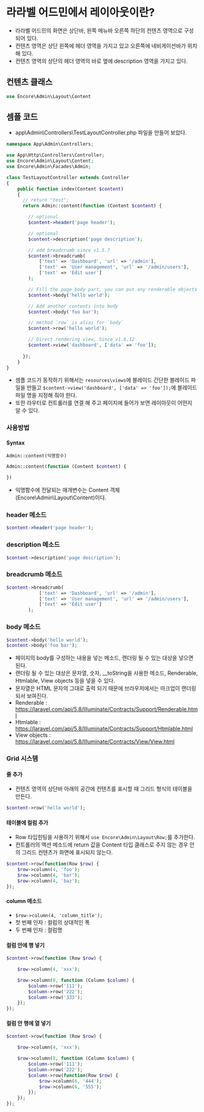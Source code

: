 # 라라벨 어드민에서 레이아웃이란?
- 라라벨 어드민의 화면은 상단바, 왼쪽 메뉴바 오른쪽 하단의 컨텐츠 영역으로 구성되어 있다.
- 컨텐츠 영역은 상단 왼쪽에 헤더 영역을 가지고 있고 오른쪽에 네비게이션바가 위치해 있다.
- 컨텐츠 영역의 상단의 헤더 영역의 바로 옆에 description 영역을 가지고 있다.

## 컨텐츠 클래스
```php
use Encore\Admin\Layout\Content
```

## 셈플 코드
- app\Admin\Controllers\TestLayoutController.php 파일을 만들어 보았다.
```php
namespace App\Admin\Controllers;

use App\Http\Controllers\Controller;
use Encore\Admin\Layout\Content;
use Encore\Admin\Facades\Admin;

class TestLayoutController extends Controller
{
    public function index(Content $content)
    {
      // return "test";
      return Admin::content(function (Content $content) {

        // optional
        $content->header('page header');

        // optional
        $content->description('page description');

        // add breadcrumb since v1.5.7
        $content->breadcrumb(
            ['text' => 'Dashboard', 'url' => '/admin'],
            ['text' => 'User management', 'url' => '/admin/users'],
            ['text' => 'Edit user']
        );

        // Fill the page body part, you can put any renderable objects here
        $content->body('hello world');

        // Add another contents into body
        $content->body('foo bar');

        // method `row` is alias for `body`
        $content->row('hello world');

        // Direct rendering view, Since v1.6.12
        $content->view('dashboard', ['data' => 'foo']);
        
      });
    }
}
```
- 셈플 코드가 동작하기 위해서는 `resources\views`에 블레이드 간단한 블레이드 파일을 만들고 `$content->view('dashboard', ['data' => 'foo']);`에 블레이드 파일 명을 지정해 줘야 한다.
- 또한 라우터로 컨트롤러를 연결 해 주고 페이지에 들어가 보면 레이아웃이 어떤지 알 수 있다.


### 사용방법
#### Syntax
```php
Admin::content(익명함수)
```

```php
Admin::content(function (Content $content) {

})
```
- 익명함수에 전달되는 매개변수는 Content 객체(Encore\Admin\Layout\Content)이다.

### header 메소드
```php
$content->header('page header');
```


### description 메소드
```php
$content->description('page description');
```

### breadcrumb 메소드
```php
$content->breadcrumb(
            ['text' => 'Dashboard', 'url' => '/admin'],
            ['text' => 'User management', 'url' => '/admin/users'],
            ['text' => 'Edit user']
        );
```

### body 메소드
```php
$content->body('hello world');
$content->body('foo bar');
```
- 페이지의 body를 구성하는 내용을 넣는 메소드, 랜더링 될 수 있는 대상을 넣으면 된다.
- 랜더링 될 수 있는 대상은 문자열, 숫자, \_\_toString을 사용한 메소드, Renderable, Htmlable, View objects 등을 넣을 수 있다. 
- 문자열은 HTML 문자의 그대로 출력 되기 때문에 브라우저에서는 마크업이 랜더링 되서 보여진다.
- Renderable : https://laravel.com/api/5.8/Illuminate/Contracts/Support/Renderable.html
- Htmlable : https://laravel.com/api/5.8/Illuminate/Contracts/Support/Htmlable.html
- View objects : https://laravel.com/api/5.8/Illuminate/Contracts/View/View.html

### Grid 시스템
#### 줄 추가
- 컨텐츠 영역의 상단바 아래의 공간에 컨텐츠를 표시할 때 그리드 형식의 테이블을 만든다.
```php
$content->row('hello world');
```

#### 테이블에 컬럼 추가
- Row 타입힌팅을 사용하기 위해서 `use Encore\Admin\Layout\Row;`를 추가한다.
- 컨트롤러의 엑션 메소드에 return 값을 Content 타입 클래스로 주지 않는 경우 안의 그리드 컨텐츠가 화면에 표시되지 않는다.
```php
$content->row(function(Row $row) {
    $row->column(4, 'foo');
    $row->column(4, 'bar');
    $row->column(4, 'baz');
});
```

#### column 메소드
- `$row->column(4, 'column_title');`
- 첫 번째 인자 : 컬럼의 상대적인 폭
- 두 번째 인자 : 컬럼명

#### 컬럼 안에 행 넣기
```php
$content->row(function (Row $row) {

    $row->column(4, 'xxx');

    $row->column(8, function (Column $column) {
        $column->row('111');
        $column->row('222');
        $column->row('333');
    });
});
```


#### 컬럼 안 행에 열 넣기
```php
$content->row(function (Row $row) {

    $row->column(4, 'xxx');

    $row->column(8, function (Column $column) {
        $column->row('111');
        $column->row('222');
        $column->row(function(Row $row) {
            $row->column(6, '444');
            $row->column(6, '555');
        });
    });
});
```
